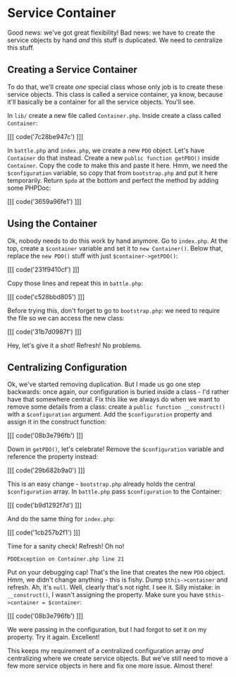 # Service Container

Good news: we've got great flexibility! Bad news: we have to create the service
objects by hand *and* this stuff is duplicated. We need to centralize this
stuff.

## Creating a Service Container

To do that, we'll create *one* special class whose only job is to create
these service objects. This class is called a service container, ya know,
because it'll basically be a container for all the service objects. You'll
see.

In `lib/` create a new file called `Container.php`. Inside create a class
called `Container`:

[[[ code('7c28be947c') ]]]

In `battle.php` and `index.php`, we create a new `PDO` object. Let's have
`Container` do that instead. Create a new `public function getPDO()` inside
`Container`. Copy the code to make this and paste it here. Hmm, we need the
`$configuration` variable, so copy that from `bootstrap.php` and put it
here temporarily. Return `$pdo` at the bottom and perfect the method by
adding some PHPDoc:

[[[ code('3659a96fe1') ]]]

## Using the Container

Ok, nobody needs to do this work by hand anymore. Go to `index.php`. At the
top, create a `$container` variable and set it to `new Container()`. Below
that, replace the `new PDO()` stuff with just `$container->getPDO()`:

[[[ code('231f9410cf') ]]]

Copy those lines and repeat this in `battle.php`:

[[[ code('c528bbd805') ]]]

Before trying this, don't forget to go to `bootstrap.php`: we need to require
the file so we can access the new class:

[[[ code('31b7d0987f') ]]]

Hey, let's give it a shot! Refresh! No problems.

## Centralizing Configuration

Ok, we've started removing duplication. But I made us go one step backwards:
once again, our configuration is buried inside a class - I'd rather have
that somewhere central. Fix this like we always do when we want to remove
some details from a class: create a `public function __construct()` with
a `$configuration` argument. Add the `$configuration` property and assign
it in the construct function:

[[[ code('08b3e796fb') ]]]

Down in `getPDO()`, let's celebrate! Remove the `$configuration` variable
and reference the property instead:

[[[ code('29b682b9a0') ]]]

This is an easy change - `bootstrap.php` already holds the central `$configuration`
array. In `battle.php` pass `$configuration` to the Container:

[[[ code('b9d1292f7d') ]]]

And do the same thing for `index.php`:

[[[ code('1cb257b2f1') ]]]

Time for a sanity check! Refresh! Oh no!

    PDOException on Container.php line 21

Put on your debugging cap! That's the line that creates the new `PDO` object.
Hmm, we didn't change anything - this is fishy. Dump `$this->container` and
refresh. Ah, it's `null`. Well, clearly that's not right. I see it. Silly
mistake: in `__construct()`, I wasn't assigning the property. Make sure you
have `$this->container = $container`:

[[[ code('08b3e796fb') ]]]

We were passing in the configuration, but I had forgot to set it on my property.
Try it again. Excellent!

This keeps my requirement of a centralized configuration array *and* centralizing
where we create service objects. But we've still need to move a few more
service objects in here and fix one more issue. Almost there!
